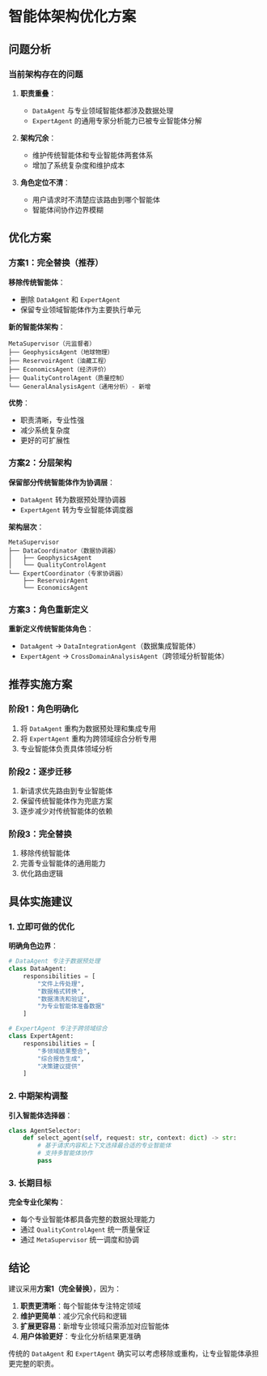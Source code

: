 # 智能体架构优化方案

## 问题分析

### 当前架构存在的问题

1. **职责重叠**：
   - `DataAgent` 与专业领域智能体都涉及数据处理
   - `ExpertAgent` 的通用专家分析能力已被专业智能体分解

2. **架构冗余**：
   - 维护传统智能体和专业智能体两套体系
   - 增加了系统复杂度和维护成本

3. **角色定位不清**：
   - 用户请求时不清楚应该路由到哪个智能体
   - 智能体间协作边界模糊

## 优化方案

### 方案1：完全替换（推荐）

**移除传统智能体**：
- 删除 `DataAgent` 和 `ExpertAgent`
- 保留专业领域智能体作为主要执行单元

**新的智能体架构**：
```
MetaSupervisor（元监督者）
├── GeophysicsAgent（地球物理）
├── ReservoirAgent（油藏工程）  
├── EconomicsAgent（经济评价）
├── QualityControlAgent（质量控制）
└── GeneralAnalysisAgent（通用分析）- 新增
```

**优势**：
- 职责清晰，专业性强
- 减少系统复杂度
- 更好的可扩展性

### 方案2：分层架构

**保留部分传统智能体作为协调层**：
- `DataAgent` 转为数据预处理协调器
- `ExpertAgent` 转为专业智能体调度器

**架构层次**：
```
MetaSupervisor
├── DataCoordinator（数据协调器）
│   ├── GeophysicsAgent
│   └── QualityControlAgent
└── ExpertCoordinator（专家协调器）
    ├── ReservoirAgent
    └── EconomicsAgent
```

### 方案3：角色重新定义

**重新定义传统智能体角色**：
- `DataAgent` → `DataIntegrationAgent`（数据集成智能体）
- `ExpertAgent` → `CrossDomainAnalysisAgent`（跨领域分析智能体）

## 推荐实施方案

### 阶段1：角色明确化
1. 将 `DataAgent` 重构为数据预处理和集成专用
2. 将 `ExpertAgent` 重构为跨领域综合分析专用
3. 专业智能体负责具体领域分析

### 阶段2：逐步迁移
1. 新请求优先路由到专业智能体
2. 保留传统智能体作为兜底方案
3. 逐步减少对传统智能体的依赖

### 阶段3：完全替换
1. 移除传统智能体
2. 完善专业智能体的通用能力
3. 优化路由逻辑

## 具体实施建议

### 1. 立即可做的优化

**明确角色边界**：
```python
# DataAgent 专注于数据预处理
class DataAgent:
    responsibilities = [
        "文件上传处理",
        "数据格式转换", 
        "数据清洗和验证",
        "为专业智能体准备数据"
    ]

# ExpertAgent 专注于跨领域综合
class ExpertAgent:
    responsibilities = [
        "多领域结果整合",
        "综合报告生成",
        "决策建议提供"
    ]
```

### 2. 中期架构调整

**引入智能体选择器**：
```python
class AgentSelector:
    def select_agent(self, request: str, context: dict) -> str:
        # 基于请求内容和上下文选择最合适的专业智能体
        # 支持多智能体协作
        pass
```

### 3. 长期目标

**完全专业化架构**：
- 每个专业智能体都具备完整的数据处理能力
- 通过 `QualityControlAgent` 统一质量保证
- 通过 `MetaSupervisor` 统一调度和协调

## 结论

建议采用**方案1（完全替换）**，因为：

1. **职责更清晰**：每个智能体专注特定领域
2. **维护更简单**：减少冗余代码和逻辑
3. **扩展更容易**：新增专业领域只需添加对应智能体
4. **用户体验更好**：专业化分析结果更准确

传统的 `DataAgent` 和 `ExpertAgent` 确实可以考虑移除或重构，让专业智能体承担更完整的职责。 